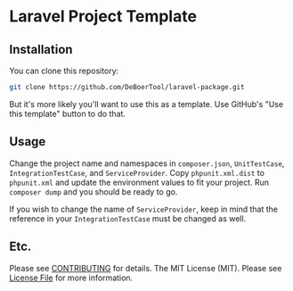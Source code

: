 # Laravel Project Template

## Installation

You can clone this repository:

```bash
git clone https://github.com/DeBoerTool/laravel-package.git
```


But it's more likely you'll want to use this as a template. Use GitHub's "Use this template" button to do that.

## Usage

Change the project name and namespaces in `composer.json`, `UnitTestCase`, `IntegrationTestCase`, and `ServiceProvider`. Copy `phpunit.xml.dist` to `phpunit.xml` and update the environment values to fit your project. Run `composer dump` and you should be ready to go.

If you wish to change the name of `ServiceProvider`, keep in mind that the reference in your `IntegrationTestCase` must be changed as well. 

## Etc.

Please see [CONTRIBUTING](CONTRIBUTING.md) for details.
The MIT License (MIT). Please see [License File](LICENSE.md) for more information.
